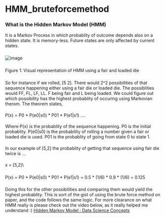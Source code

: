 # HMM_bruteforcemethod
### What is the Hidden Markov Model (HMM) 
It is a Markov Process in which probablity of outcome depends also on a hidden state. 
It is memory-less. Future states are only affected by current states. 
###
![image](https://user-images.githubusercontent.com/81331767/112393995-53177880-8cd2-11eb-899d-6387d2ce3d57.png)
###
Figure 1: Visual representation of HMM using a fair and loaded die
### 
So for instance if we rolled, [5 2]. There would 2^2 possibilities of that sequence happening either using a fair die or loaded die. The possiblities would FF, FL, LF, LL. F being fair and L being loaded. We could figure out which possibility has the highest probablity of occuring using Markovian therom. The theorem states, 
####
P(x) = P0 * P(e0|s0) * P01 * P(e1|s1) .... 
####
Where P(x) is the probablity of the sequence happening. P0 is the initial probablity. P(e0|s0) is the probability of rolling a number given a fair or loaded die is used. P01 is the probablity of going from state 0 to state 1. 
####
In our example of [5,2] the probablity of getting that sequence using fair die twice is ... 
####
x = [5,2]\
###
P(x) = P0 * P(e0|s0) * P01 * P(e1|s1)
     = 0.5 * (1/6) * 0.9 * (1/6) 
     = 0.125
###
Doing this for the other possibilities and comparing them would yield the highest probablity. This is sort of the gist of using the brute force method on paper, and the code follows the same logic. For more clearance on what HMM really is please check out the video below, as it really helped me understand :) 
[Hidden Markov Model : Data Science Concepts](https://www.youtube.com/watch?v=fX5bYmnHqqE&ab_channel=ritvikmath)
